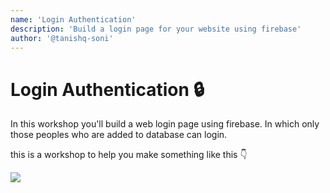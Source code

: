 ```yaml
---
name: 'Login Authentication'
description: 'Build a login page for your website using firebase'
author: '@tanishq-soni'
---
```


# Login Authentication 🔒

In this workshop you'll build a web login page using firebase. In which only those peoples who are added to database can login.

this is a workshop to help you make something like this 👇

<img src="https://cloud-mketa8pxq.vercel.app/1.png height=500 width=700">

